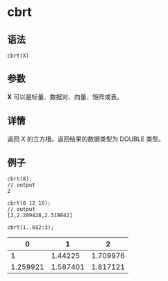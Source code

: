 # cbrt

## 语法

`cbrt(X)`

## 参数

**X** 可以是标量、数据对、向量、矩阵或表。

## 详情

返回 *X* 的立方根。返回结果的数据类型为 DOUBLE 类型。

## 例子

```
cbrt(8);
// output
2

cbrt(8 12 16);
// output
[2,2.289428,2.519842]

cbrt(1..6$2:3);
```

| 0 | 1 | 2 |
| --- | --- | --- |
| 1 | 1.44225 | 1.709976 |
| 1.259921 | 1.587401 | 1.817121 |

